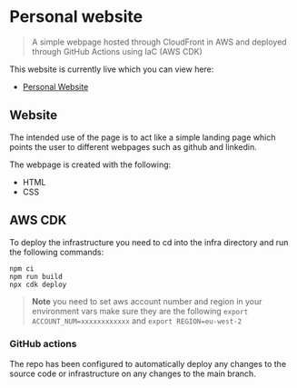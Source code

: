 # Personal website

> A simple webpage hosted through CloudFront in AWS and deployed through GitHub
> Actions using IaC (AWS CDK)

This website is currently live which you can view here:

- [Personal Website](https://nathanberry.co.uk/)

## Website

The intended use of the page is to act like a simple landing page which points
the user to different webpages such as github and linkedin.

The webpage is created with the following:

- HTML
- CSS

## AWS CDK

To deploy the infrastructure you need to cd into the infra directory and run
the following commands:

```shell
npm ci
npm run build
npx cdk deploy
```

> **Note** you need to set aws account number and region in your environment
> vars make sure they are the following `export ACCOUNT_NUM=xxxxxxxxxxxx` and
> `export REGION=eu-west-2`

### GitHub actions

The repo has been configured to automatically deploy any changes to the source
code or infrastructure on any changes to the main branch.
